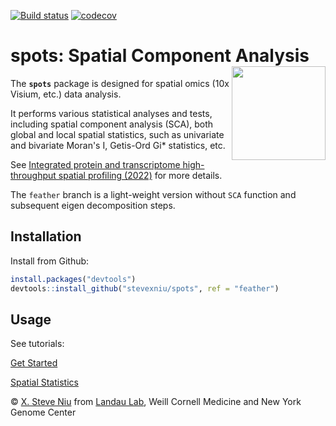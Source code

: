 [![Build status](https://ci.appveyor.com/api/projects/status/lbdrt72vyiqwxxff/branch/main?svg=true)](https://ci.appveyor.com/project/stevexniu/spots/branch/main) [![codecov](https://codecov.io/gh/stevexniu/spots/branch/main/graph/badge.svg?token=7KF4D3GGUB)](https://codecov.io/gh/stevexniu/spots)

# spots: Spatial Component Analysis <img src="man/figures/logo.png" align="right" width="150"/>

The **```spots```** package is designed for spatial omics (10x Visium, etc.) data analysis. 

It performs various statistical analyses and tests, including spatial component analysis (SCA), both global and local spatial statistics, such as univariate and bivariate Moran's I, Getis-Ord Gi* statistics, etc.

See <a href="https://doi.org/10.1101/2022.03.15.484516" target="_blank">Integrated protein and transcriptome high-throughput spatial profiling (2022)</a> for more details.

The ```feather``` branch is a light-weight version without ```SCA``` function and subsequent eigen decomposition steps.

Installation
-----
Install from Github:

``` r
install.packages("devtools")
devtools::install_github("stevexniu/spots", ref = "feather")
```

Usage
-----
See tutorials:

[Get Started](https://stevexniu.github.io/spots/articles/get_started.html)

[Spatial Statistics](https://stevexniu.github.io/spots/articles/spatial_statistics.html)

© [X. Steve Niu](https://github.com/stevexniu) from [Landau Lab](https://www.landaulab.org), Weill Cornell Medicine and New York Genome Center
